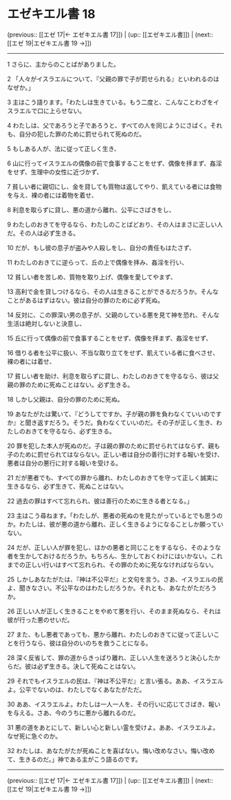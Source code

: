 # エゼキエル書 18

(previous:: [[エゼ 17|← エゼキエル書 17]]) | (up:: [[エゼキエル書]]) | (next:: [[エゼ 19|エゼキエル書 19 →]])

***


1 さらに、主からのことばがありました。 

2 「人々がイスラエルについて、『父親の罪で子が罰せられる』といわれるのはなぜか。」 

3 主はこう語ります。「わたしは生きている。もう二度と、こんなことわざをイスラエルで口に上らせない。 

4 わたしは、父であろうと子であろうと、すべての人を同じようにさばく。それも、自分の犯した罪のために罰せられて死ぬのだ。 

5 もしある人が、法に従って正しく生き、 

6 山に行ってイスラエルの偶像の前で食事することをせず、偶像を拝まず、姦淫をせず、生理中の女性に近づかず、 

7 貧しい者に親切にし、金を貸しても質物は返してやり、飢えている者には食物を与え、裸の者には着物を着せ、 

8 利息を取らずに貸し、悪の道から離れ、公平にさばきをし、 

9 わたしのおきてを守るなら、わたしのことばどおり、その人はまさに正しい人だ。その人は必ず生きる。 

10 だが、もし彼の息子が盗みや人殺しをし、自分の責任もはたさず、 

11 わたしのおきてに逆らって、丘の上で偶像を拝み、姦淫を行い、 

12 貧しい者を苦しめ、質物を取り上げ、偶像を愛してやまず、 

13 高利で金を貸しつけるなら、その人は生きることができるだろうか。そんなことがあるはずはない。彼は自分の罪のために必ず死ぬ。 

14 反対に、この罪深い男の息子が、父親のしている悪を見て神を恐れ、そんな生活は絶対しないと決意し、 

15 丘に行って偶像の前で食事することをせず、偶像を拝まず、姦淫をせず、 

16 借りる者を公平に扱い、不当な取り立てをせず、飢えている者に食べさせ、裸の者には着せ、 

17 貧しい者を助け、利息を取らずに貸し、わたしのおきてを守るなら、彼は父親の罪のために死ぬことはない。必ず生きる。 

18 しかし父親は、自分の罪のために死ぬ。 

19 あなたがたは驚いて、『どうしてですか。子が親の罪を負わなくていいのですか』と聞き返すだろう。そうだ。負わなくていいのだ。その子が正しく生き、わたしのおきてを守るなら、必ず生きる。 

20 罪を犯した本人が死ぬのだ。子は親の罪のために罰せられてはならず、親も子のために罰せられてはならない。正しい者は自分の善行に対する報いを受け、悪者は自分の悪行に対する報いを受ける。 

21 だが悪者でも、すべての罪から離れ、わたしのおきてを守って正しく誠実に生きるなら、必ず生きて、死ぬことはない。 

22 過去の罪はすべて忘れられ、彼は善行のために生きる者となる。」 

23 主はこう尋ねます。「わたしが、悪者の死ぬのを見たがっているとでも思うのか。わたしは、彼が悪の道から離れ、正しく生きるようになることしか願っていない。 

24 だが、正しい人が罪を犯し、ほかの悪者と同じことをするなら、そのような者を生かしておけるだろうか。もちろん、生かしておくわけにはいかない。これまでの正しい行いはすべて忘れられ、その罪のために死ななければならない。 

25 しかしあなたがたは、『神は不公平だ』と文句を言う。さあ、イスラエルの民よ、聞きなさい。不公平なのはわたしだろうか。それとも、あなたがただろうか。 

26 正しい人が正しく生きることをやめて悪を行い、そのまま死ぬなら、それは彼が行った悪のせいだ。 

27 また、もし悪者であっても、悪から離れ、わたしのおきてに従って正しいことを行うなら、彼は自分のいのちを救うことになる。 

28 深く反省して、罪の道からきっぱり離れ、正しい人生を送ろうと決心したからだ。彼は必ず生きる。決して死ぬことはない。 

29 それでもイスラエルの民は、『神は不公平だ』と言い張る。ああ、イスラエルよ。公平でないのは、わたしでなくあなたがただ。 

30 ああ、イスラエルよ。わたしは一人一人を、その行いに応じてさばき、報いを与える。さあ、今のうちに悪から離れるのだ。 

31 悪の道をあとにして、新しい心と新しい霊を受けよ。ああ、イスラエルよ。なぜ死に急ぐのか。 

32 わたしは、あなたがたが死ぬことを喜ばない。悔い改めなさい。悔い改めて、生きるのだ。」神である主がこう語るのです。

***

(previous:: [[エゼ 17|← エゼキエル書 17]]) | (up:: [[エゼキエル書]]) | (next:: [[エゼ 19|エゼキエル書 19 →]])
